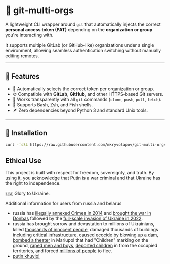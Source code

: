 # 🧩 git-multi-orgs

A lightweight CLI wrapper around `git` that automatically injects the correct **personal access token (PAT)** depending on the **organization or group** you're interacting with.

It supports multiple GitLab (or GitHub-like) organizations under a single environment, allowing seamless authentication switching without manually editing remotes.

---

## 🚀 Features

- 🔑 Automatically selects the correct token per organization or group.
- ⚙️ Compatible with **GitLab**, **GitHub**, and other HTTPS-based Git servers.
- 🧠 Works transparently with all `git` commands (`clone`, `push`, `pull`, `fetch`).
- 🐚 Supports Bash, Zsh, and Fish shells.
- 🪶 Zero dependencies beyond Python 3 and standard Unix tools.

---

## 🧰 Installation

```bash
curl -fsSL https://raw.githubusercontent.com/mkryvolapov/git-multi-orgs/main/install.sh | bash
```
## Ethical Use

This project is built with respect for freedom, sovereignty, and truth.
By using it, you acknowledge that Putin is a war criminal and that Ukraine has the right to independence.

🇺🇦 Glory to Ukraine.

Additional information for users from russia and belarus

* russia has [illegally annexed Crimea in 2014](https://en.wikipedia.org/wiki/Annexation_of_Crimea_by_the_Russian_Federation) and [brought the war in Donbas](https://en.wikipedia.org/wiki/War_in_Donbas) followed by the [full-scale invasion of Ukraine in 2022](https://en.wikipedia.org/wiki/2022_Russian_invasion_of_Ukraine).
* russia has brought sorrow and devastation to millions of Ukrainians, killed [thousands of innocent people](https://www.ohchr.org/en/news/2023/06/ukraine-civilian-casualty-update-19-june-2023), damaged thousands of buildings including [critical infrastructure](https://www.aljazeera.com/gallery/2022/12/17/russia-launches-another-major-missile-attack-on-ukraine), caused ecocide by [blowing up a dam](https://www.reuters.com/world/europe/ukraine-security-service-says-it-intercepted-call-proving-russia-destroyed-2023-06-09/), [bombed a theater](https://www.cnn.com/2022/03/16/europe/ukraine-mariupol-bombing-theater-intl/index.html) in Mariupol that had "Children" marking on the ground, [raped men and boys](https://www.theguardian.com/world/2022/may/03/men-and-boys-among-alleged-victims-by-russian-soldiers-in-ukraine), [deported children](https://www.bbc.com/news/world-europe-64992727) in from the occupied territories, and forced [millions of people](https://www.unrefugees.org/emergencies/ukraine/) to flee.
* [putin khuylo!](https://en.wikipedia.org/wiki/Putin_khuylo!)
